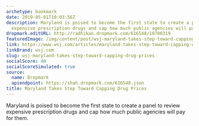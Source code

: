 ```yaml
---
archetype: bookmark
date: 2019-05-01T10:03:56Z
description: Maryland is poised to become the first state to create a panel to review
  expensive prescription drugs and cap how much public agencies will pay for them.
dropmark.editURL: http://radhikan.dropmark.com/616548/18700319
featuredImage: /img/content/post/wsj-maryland-takes-step-toward-capping-drug-prices
link: https://www.wsj.com/articles/maryland-takes-step-toward-capping-drug-prices-11556616600?mod=itp_wsj&mod=&mod=djemITP_h
linkBrand: wsj.com
slug: wsj-maryland-takes-step-toward-capping-drug-prices
socialScore: 40
socialScoreSimulated: true
source:
  name: Dropmark
  apiendpoint: https://shah.dropmark.com/616548.json
title: Maryland Takes Step Toward Capping Drug Prices
---
```

Maryland is poised to become the first state to create a panel to review expensive prescription drugs and cap how much public agencies will pay for them.